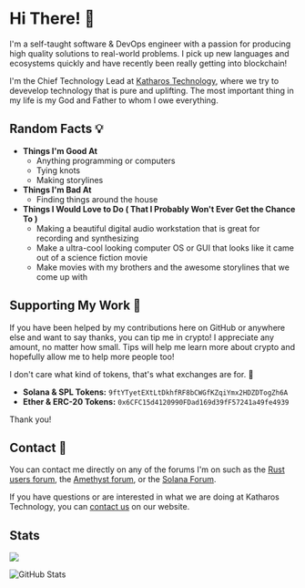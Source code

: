 # Hi There! 👋

I'm a self-taught software & DevOps engineer with a passion for producing high quality solutions to real-world problems. I pick up new languages and ecosystems quickly and have recently been really getting into blockchain!

I'm the Chief Technology Lead at [Katharos Technology](https://katharostech.com), where we try to devevelop technology that is pure and uplifting. The most important thing in my life is my God and Father to whom I owe everything.

## Random Facts 💡

- **Things I'm Good At**
  - Anything programming or computers
  - Tying knots
  - Making storylines
- **Things I'm Bad At**
  - Finding things around the house
- **Things I Would Love to Do ( That I Probably Won't Ever Get the Chance To )**
  - Making a beautiful digital audio workstation that is great for recording and synthesizing
  - Make a ultra-cool looking computer OS or GUI that looks like it came out of a science fiction movie
  - Make movies with my brothers and the awesome storylines that we come up with

## Supporting My Work 🚀

If you have been helped by my contributions here on GitHub or anywhere else and want to say thanks, you can tip me in crypto! I appreciate any amount, no matter how small. Tips will help me learn more about crypto and hopefully allow me to help more people too!

I don't care what kind of tokens, that's what exchanges are for. 🙂
- **Solana & SPL Tokens:** `9ftYTyetEXtLtDkhfRF8bCWGfKZqiYmx2HDZDTogZh6A`
- **Ether & ERC-20 Tokens:** `0x6CFC15d4120990FDad169d39fF57241a49fe4939`

Thank you!

## Contact 📨

You can contact me directly on any of the forums I'm on such as the [Rust users forum](https://users.rust-lang.org/u/zicklag/summary), the [Amethyst forum](https://community.amethyst.rs/u/zicklag/summary), or the [Solana Forum](https://forums.solana.com/u/zicklag/summary).

If you have questions or are interested in what we are doing at Katharos Technology, you can [contact us](https://katharostech.com/contact) on our website.

<!--
**zicklag/zicklag** is a ✨ _special_ ✨ repository because its `README.md` (this file) appears on your GitHub profile.

Here are some ideas to get you started:

- 🔭 I’m currently working on ...
- 🌱 I’m currently learning ...
- 👯 I’m looking to collaborate on ...
- 🤔 I’m looking for help with ...
- 💬 Ask me about ...
- 📫 How to reach me: ...
- 😄 Pronouns: ...
- ⚡ Fun fact: ...
-->

## Stats

![](https://komarev.com/ghpvc/?username=zicklag&color=dc143c)

![GitHub Stats](https://github-readme-stats.vercel.app/api?username=zicklag&show_icons=true)

<!-- [![trophy](https://github-profile-trophy.vercel.app/?username=zicklag)](https://github.com/ryo-ma/github-profile-trophy)
 -->
